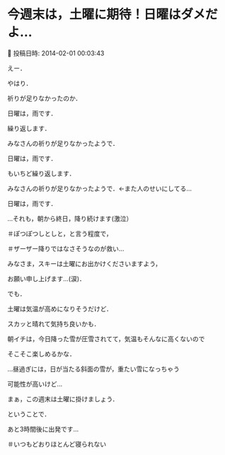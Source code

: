 # 今週末は，土曜に期待！日曜はダメだよ…

📅 投稿日時: 2014-02-01 00:03:43

えー．


やはり．


祈りが足りなかったのか．


日曜は，雨です．





繰り返します．


みなさんの祈りが足りなかったようで．


日曜は，雨です．





もいちど繰り返します．


みなさんの祈りが足りなかったようで．←また人のせいにしてる…


日曜は，雨です．





…それも，朝から終日，降り続けます(激泣）


＃ぽつぽつしとしと，と言う程度で，


＃ザーザー降りではなさそうなのが救い…





みなさま，スキーは土曜にお出かけくださいますよう，


お願い申し上げます…(涙)．





でも．


土曜は気温が高めになりそうだけど．


スカッと晴れて気持ち良いかも．


朝イチは，今日降った雪が圧雪されてて，気温もそんなに高くないので


そこそこ楽しめるかな．


…昼過ぎには，日が当たる斜面の雪が，重たい雪になっちゃう


可能性が高いけど…





まぁ，この週末は土曜に掛けましょう．





ということで．


あと3時間後に出発です…


＃いつもどおりほとんど寝られない

